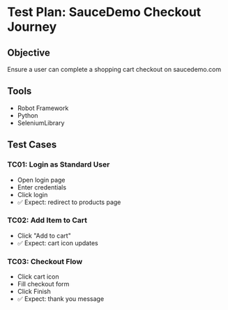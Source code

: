 # Test Plan: SauceDemo Checkout Journey

## Objective
Ensure a user can complete a shopping cart checkout on saucedemo.com

## Tools
- Robot Framework
- Python
- SeleniumLibrary

## Test Cases

### TC01: Login as Standard User
- Open login page
- Enter credentials
- Click login
- ✅ Expect: redirect to products page

### TC02: Add Item to Cart
- Click "Add to cart"
- ✅ Expect: cart icon updates

### TC03: Checkout Flow
- Click cart icon
- Fill checkout form
- Click Finish
- ✅ Expect: thank you message
